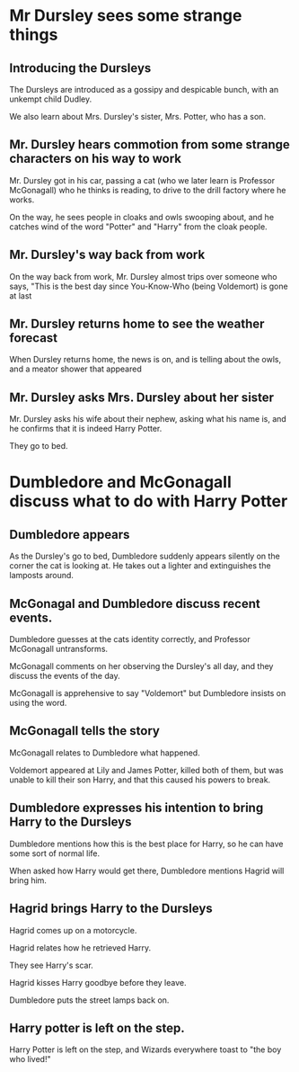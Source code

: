# Mr Dursley sees some strange things
## Introducing the Dursleys
The Dursleys are introduced as a gossipy and despicable bunch, with an unkempt
child Dudley.

We also learn about Mrs. Dursley's sister, Mrs. Potter, who has a son.

## Mr. Dursley hears commotion from some strange characters on his way to work
Mr. Dursley got in his car, passing a cat (who we later learn is Professor
McGonagall) who he thinks is reading, to drive to the drill factory where he
works.

On the way, he sees people in cloaks and owls swooping about, and he catches
wind of the word "Potter" and "Harry" from the cloak people.

## Mr. Dursley's way back from work
On the way back from work, Mr. Dursley almost trips over someone who says,
"This is the best day since You-Know-Who (being Voldemort) is gone at last

## Mr. Dursley returns home to see the weather forecast
When Dursley returns home, the news is on, and is telling about the owls, and a
meator shower that appeared

## Mr. Dursley asks Mrs. Dursley about her sister
Mr. Dursley asks his wife about their nephew, asking what his name is, and he
confirms that it is indeed Harry Potter.

They go to bed.
# Dumbledore and McGonagall discuss what to do with Harry Potter
## Dumbledore appears
As the Dursley's go to bed, Dumbledore suddenly appears silently on the corner
the cat is looking at. He takes out a lighter and extinguishes the lamposts
around.
## McGonagal and Dumbledore discuss recent events.
Dumbledore guesses at the cats identity correctly, and Professor McGonagall
untransforms.

McGonagall comments on her observing the Dursley's all day, and they discuss
the events of the day.

McGonagall is apprehensive to say "Voldemort" but Dumbledore insists on using
the word.
## McGonagall tells the story
McGonagall relates to Dumbledore what happened.

Voldemort appeared at Lily and James Potter, killed both of them, but was
unable to kill their son Harry, and that this caused his powers to break.
## Dumbledore expresses his intention to bring Harry to the Dursleys
Dumbledore mentions how this is the best place for Harry, so he can have some sort of
normal life.

When asked how Harry would get there, Dumbledore mentions Hagrid will bring
him.
## Hagrid brings Harry to the Dursleys
Hagrid comes up on a motorcycle.

Hagrid relates how he retrieved Harry.

They see Harry's scar.

Hagrid kisses Harry goodbye before they leave.

Dumbledore puts the street lamps back on.
## Harry potter is left on the step.
Harry Potter is left on the step, and Wizards everywhere toast to "the boy who
lived!"
